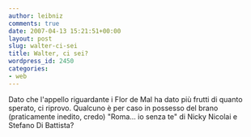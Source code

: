 ```yaml
---
author: leibniz
comments: true
date: 2007-04-13 15:21:51+00:00
layout: post
slug: walter-ci-sei
title: Walter, ci sei?
wordpress_id: 2450
categories:
- web
---
```


Dato che l'appello riguardante i Flor de Mal ha dato più frutti di quanto sperato, ci riprovo. Qualcuno è per caso in possesso del brano (praticamente inedito, credo) "Roma... io senza te" di Nicky Nicolai e Stefano Di Battista?
